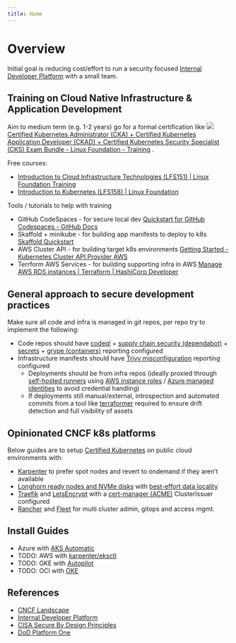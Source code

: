 ```yaml
---
title: Home
---
```


# Overview

Initial goal is reducing cost/effort to run a security focused [Internal Developer Platform](https://internaldeveloperplatform.org) with a small team.

## Training on Cloud Native Infrastructure & Application Development

Aim to medium term (e.g. 1-2 years) go for a formal certification like [![](https://training.linuxfoundation.org/wp-content/uploads/2018/07/cropped-unnamed-32x32.png)Certified Kubernetes Administrator (CKA) + Certified Kubernetes Application Developer (CKAD) + Certified Kubernetes Security Specialist (CKS) Exam Bundle - Linux Foundation - Training](https://training.linuxfoundation.org/training/cka-ckad-cks-exam-bundle/) .

Free courses:

- [Introduction to Cloud Infrastructure Technologies (LFS151) | Linux Foundation Training](https://training.linuxfoundation.org/training/introduction-to-cloud-infrastructure-technologies/)
- [Introduction to Kubernetes (LFS158) | Linux Foundation](https://training.linuxfoundation.org/training/introduction-to-kubernetes/)

Tools / tutorials to help with training

- GitHub CodeSpaces - for secure local dev [Quickstart for GitHub Codespaces - GitHub Docs](https://docs.github.com/en/codespaces/getting-started/quickstart)
- Skaffold + minikube - for building app manifests to deploy to k8s [Skaffold Quickstart](https://skaffold.dev/docs/quickstart/)
- AWS Cluster API - for building target k8s environments [Getting Started - Kubernetes Cluster API Provider AWS](https://cluster-api-aws.sigs.k8s.io/getting-started)
- Terrform AWS Services - for building supporting infra in AWS [Manage AWS RDS instances | Terraform | HashiCorp Developer](https://developer.hashicorp.com/terraform/tutorials/aws/aws-rds)

## General approach to secure development practices

Make sure all code and infra is managed in git repos, per repo try to implement the following:

- Code repos should have [codeql](https://docs.github.com/en/code-security/code-scanning/introduction-to-code-scanning/about-code-scanning-with-codeql) + [supply chain security (dependabot)](https://docs.github.com/en/code-security/supply-chain-security/understanding-your-software-supply-chain/about-supply-chain-security) + [secrets](https://docs.github.com/en/code-security/secret-scanning/introduction/about-secret-scanning) + [grype (containers)](https://github.com/anchore/grype) reporting configured
- Infrastructure manifests should have [Trivy misconfiguration](https://aquasecurity.github.io/trivy/v0.55/tutorials/misconfiguration/terraform/) reporting configured
  - Deployments should be from infra repos (ideally proxied through [self-hosted runners](https://docs.github.com/en/actions/hosting-your-own-runners/managing-self-hosted-runners/about-self-hosted-runners) using [AWS instance roles](https://docs.aws.amazon.com/AWSEC2/latest/UserGuide/iam-roles-for-amazon-ec2.html) / [Azure managed identities](https://learn.microsoft.com/en-us/entra/identity/managed-identities-azure-resources/how-to-configure-managed-identities?pivots=qs-configure-portal-windows-vm) to avoid credential handling)
  - If deployments still manual/external, introspection and automated commits from a tool like [terraformer](https://github.com/GoogleCloudPlatform/terraformer) required to ensure drift detection and full visibility of assets

## Opinionated CNCF k8s platforms

Below guides are to setup [Certified Kubernetes](https://www.cncf.io/training/certification/software-conformance/) on public cloud environments with:

- [Karpenter](https://karpenter.sh) to prefer spot nodes and revert to ondemand if they aren’t available
- [Longhorn ready nodes and NVMe disks](https://longhorn.io/docs/latest/references/settings/#create-default-disk-on-labeled-nodes)  with [best-effort data locality](https://longhorn.io/docs/latest/high-availability/data-locality/#data-locality-settings)
- [Traefik](https://doc.traefik.io/traefik/) and [LetsEncrypt](https://letsencrypt.org/getting-started/) with a [cert-manager (ACME)](https://cert-manager.io/docs/configuration/acme/#configuration) ClusterIssuer configured
- [Rancher](https://ranchermanager.docs.rancher.com/getting-started/overview) and [Fleet](https://fleet.rancher.io) for multi cluster admin, gitops and access mgmt.

## Install Guides

- Azure with [AKS Automatic](docs/kubernetes/aks-automatic)
- TODO: AWS with [karpenter/eksctl](https://karpenter.sh/v1.0/getting-started/getting-started-with-karpenter/)
- TODO: GKE with [Autopilot](https://cloud.google.com/kubernetes-engine/docs/concepts/autopilot-overview)
- TODO: OCI with [OKE](https://www.oracle.com/cloud/cloud-native/kubernetes-engine/features/)

## References
- [CNCF Landscape](https://landscape.cncf.io)
- [Internal Developer Platform](https://internaldeveloperplatform.org)
- [CISA Secure By Design Principles](https://www.cisa.gov/resources-tools/resources/secure-by-design)
- [DoD Platform One](https://p1.dso.mil)
